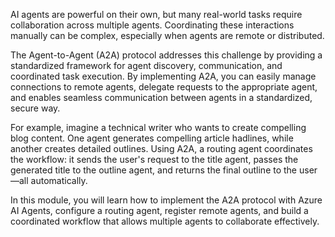 AI agents are powerful on their own, but many real-world tasks require collaboration across multiple agents. Coordinating these interactions manually can be complex, especially when agents are remote or distributed.

The Agent-to-Agent (A2A) protocol addresses this challenge by providing a standardized framework for agent discovery, communication, and coordinated task execution. By implementing A2A, you can easily manage connections to remote agents, delegate requests to the appropriate agent, and enables seamless communication between agents in a standardized, secure way.

For example, imagine a technical writer who wants to create compelling blog content. One agent generates compelling article hadlines, while another creates detailed outlines. Using A2A, a routing agent coordinates the workflow: it sends the user's request to the title agent, passes the generated title to the outline agent, and returns the final outline to the user—all automatically.

In this module, you will learn how to implement the A2A protocol with Azure AI Agents, configure a routing agent, register remote agents, and build a coordinated workflow that allows multiple agents to collaborate effectively.